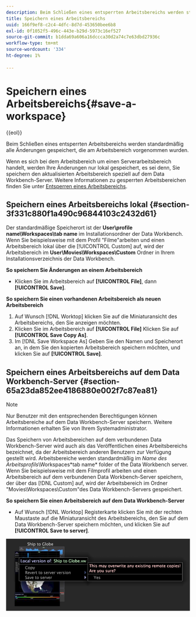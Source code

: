 ```yaml
---
description: Beim Schließen eines entsperrten Arbeitsbereichs werden standardmäßig alle Änderungen gespeichert, die am Arbeitsbereich vorgenommen wurden.
title: Speichern eines Arbeitsbereichs
uuid: 166f9ef8-c2c4-4dfc-8d7d-453650bee6b8
exl-id: 0f1052f5-496c-443e-b29d-5973c16ef527
source-git-commit: b1dda69a606a16dccca30d2a74c7e63dbd27936c
workflow-type: tm+mt
source-wordcount: '334'
ht-degree: 1%

---
```


# Speichern eines Arbeitsbereichs{#save-a-workspace}

{{eol}}

Beim Schließen eines entsperrten Arbeitsbereichs werden standardmäßig alle Änderungen gespeichert, die am Arbeitsbereich vorgenommen wurden.

Wenn es sich bei dem Arbeitsbereich um einen Serverarbeitsbereich handelt, werden Ihre Änderungen nur lokal gespeichert, es sei denn, Sie speichern den aktualisierten Arbeitsbereich speziell auf dem Data Workbench-Server. Weitere Informationen zu gesperrten Arbeitsbereichen finden Sie unter [Entsperren eines Arbeitsbereichs](../../../home/c-get-started/c-work-worksp/c-unlock-wksp.md#concept-18ada952aecf45c79a806b31b294023e).

## Speichern eines Arbeitsbereichs lokal {#section-3f331c880f1a490c96844103c2432d61}

Der standardmäßige Speicherort ist der **User\profile name\Workspaces\tab name** im Installationsordner der Data Workbench. Wenn Sie beispielsweise mit dem Profil &quot;Filme&quot;arbeiten und einen Arbeitsbereich lokal über die [!UICONTROL Custom] auf, wird der Arbeitsbereich im **User\Movies\Workspaces\Custom** Ordner in Ihrem Installationsverzeichnis der Data Workbench.

**So speichern Sie Änderungen an einem Arbeitsbereich**

* Klicken Sie im Arbeitsbereich auf **[!UICONTROL File]**, dann **[!UICONTROL Save]**.

**So speichern Sie einen vorhandenen Arbeitsbereich als neuen Arbeitsbereich**

1. Auf Wunsch [!DNL Worktop] klicken Sie auf die Miniaturansicht des Arbeitsbereichs, den Sie anzeigen möchten.
1. Klicken Sie im Arbeitsbereich auf **[!UICONTROL File]** Klicken Sie auf **[!UICONTROL Save Copy As]**.
1. Im [!DNL Save Workspace As] Geben Sie den Namen und Speicherort an, in dem Sie den kopierten Arbeitsbereich speichern möchten, und klicken Sie auf **[!UICONTROL Save]**.

## Speichern eines Arbeitsbereichs auf dem Data Workbench-Server {#section-65a23da852ee4186880e002f7c87ea81}

>[!NOTE]
>
>Nur Benutzer mit den entsprechenden Berechtigungen können Arbeitsbereiche auf dem Data Workbench-Server speichern. Weitere Informationen erhalten Sie von Ihrem Systemadministrator.

Das Speichern von Arbeitsbereichen auf dem verbundenen Data Workbench-Server wird auch als das Veröffentlichen eines Arbeitsbereichs bezeichnet, da der Arbeitsbereich anderen Benutzern zur Verfügung gestellt wird. Arbeitsbereiche werden standardmäßig im *Name des Arbeitsprofils*\Workspaces\*tab name* folder of the Data Workbench server. Wenn Sie beispielsweise mit dem Filmprofil arbeiten und einen Arbeitsbereich auf dem verbundenen Data Workbench-Server speichern, der über das [!DNL Custom] auf, wird der Arbeitsbereich im Ordner &quot;Movies\Workspaces\Custom&quot;des Data Workbench-Servers gespeichert.

**So speichern Sie einen Arbeitsbereich auf dem Data Workbench-Server**

* Auf Wunsch [!DNL Worktop] Registerkarte klicken Sie mit der rechten Maustaste auf die Miniaturansicht des Arbeitsbereichs, den Sie auf dem Data Workbench-Server speichern möchten, und klicken Sie auf **[!UICONTROL Save to server]**.

![](assets/mnu_workspaceManager_SaveToServerwksp.png)
